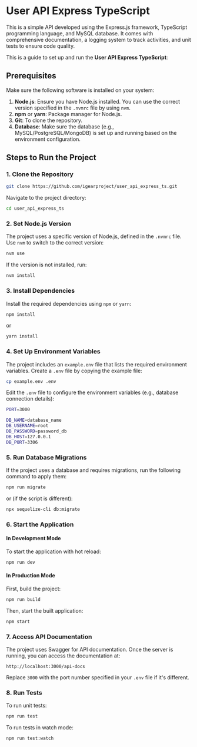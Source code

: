 # User API Express TypeScript

This is a simple API developed using the Express.js framework, TypeScript programming language, and MySQL database. It comes with comprehensive documentation, a logging system to track activities, and unit tests to ensure code quality.

This is a guide to set up and run the **User API Express TypeScript**:

## Prerequisites

Make sure the following software is installed on your system:

1. **Node.js**: Ensure you have Node.js installed. You can use the correct version specified in the `.nvmrc` file by using `nvm`.
2. **npm** or **yarn**: Package manager for Node.js.
3. **Git**: To clone the repository.
4. **Database**: Make sure the database (e.g., MySQL/PostgreSQL/MongoDB) is set up and running based on the environment configuration.

## Steps to Run the Project

### 1. Clone the Repository

```bash
git clone https://github.com/igearproject/user_api_express_ts.git
```

Navigate to the project directory:

```bash
cd user_api_express_ts
```

### 2. Set Node.js Version

The project uses a specific version of Node.js, defined in the `.nvmrc` file. Use `nvm` to switch to the correct version:

```bash
nvm use
```

If the version is not installed, run:

```bash
nvm install
```

### 3. Install Dependencies

Install the required dependencies using `npm` or `yarn`:

```bash
npm install
```

or

```bash
yarn install
```

### 4. Set Up Environment Variables

The project includes an `example.env` file that lists the required environment variables. Create a `.env` file by copying the example file:

```bash
cp example.env .env
```

Edit the `.env` file to configure the environment variables (e.g., database connection details):

```bash
PORT=3000

DB_NAME=database_name
DB_USERNAME=root
DB_PASSWORD=password_db
DB_HOST=127.0.0.1
DB_PORT=3306
```

### 5. Run Database Migrations

If the project uses a database and requires migrations, run the following command to apply them:

```bash
npm run migrate
```

or (if the script is different):

```bash
npx sequelize-cli db:migrate
```

### 6. Start the Application

#### In Development Mode

To start the application with hot reload:

```bash
npm run dev
```

#### In Production Mode

First, build the project:

```bash
npm run build
```

Then, start the built application:

```bash
npm start
```

### 7. Access API Documentation

The project uses Swagger for API documentation. Once the server is running, you can access the documentation at:

```
http://localhost:3000/api-docs
```

Replace `3000` with the port number specified in your `.env` file if it's different.

### 8. Run Tests

To run unit tests:

```bash
npm run test
```

To run tests in watch mode:

```bash
npm run test:watch
```
